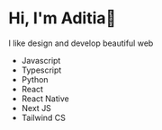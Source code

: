 # Hi, I'm Aditia👋
I like design and develop beautiful web

* Javascript
* Typescript
* Python
* React
* React Native
* Next JS
* Tailwind CS

